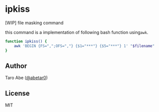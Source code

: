# ipkiss
[WIP] file masking command

this command is a implementation of following bash function using`awk`.

```bash
function ipkiss() {
    awk 'BEGIN {FS=",";OFS=","} {$1="***"} {$5="***"} 1' "$filename"
}
```

## Author
Taro Abe ([@abetar0](https://github.com/abetar0))

## License
MIT

